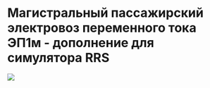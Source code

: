 # Магистральный пассажирский электровоз переменного тока ЭП1м - дополнение для симулятора RRS

![](https://habrastorage.org/webt/jo/ik/ws/joikwssf08rg_5xwmscxspjzucq.jpeg)
